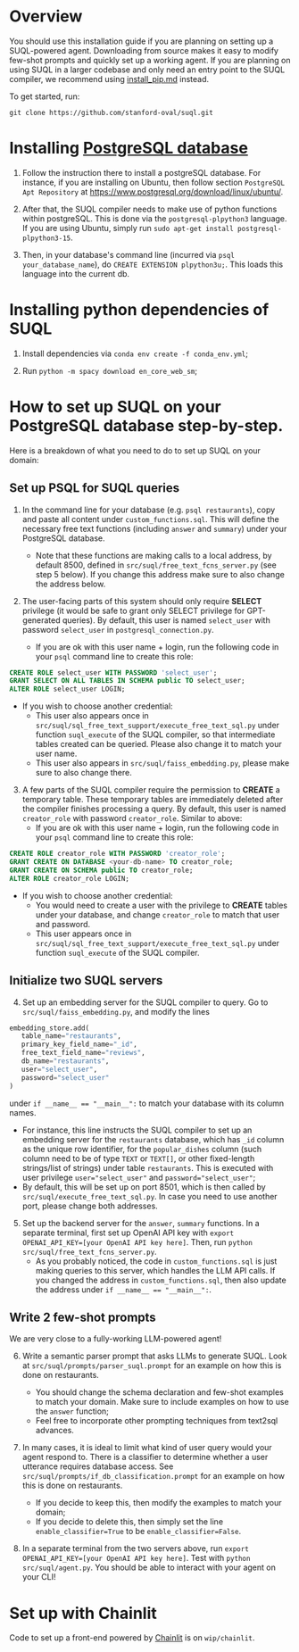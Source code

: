# Overview

You should use this installation guide if you are planning on setting up a SUQL-powered agent. Downloading from source makes it easy to modify few-shot prompts and quickly set up a working agent. If you are planning on using SUQL in a larger codebase and only need an entry point to the SUQL compiler, we recommend using [install_pip.md](install_pip.md) instead.

To get started, run:
```
git clone https://github.com/stanford-oval/suql.git
```

# Installing [PostgreSQL database](https://www.postgresql.org/)

1. Follow the instruction there to install a postgreSQL database. For instance, if you are installing on Ubuntu, then follow section `PostgreSQL Apt Repository` at https://www.postgresql.org/download/linux/ubuntu/.

2. After that, the SUQL compiler needs to make use of python functions within postgreSQL. This is done via the `postgresql-plpython3` language. If you are using Ubuntu, simply run `sudo apt-get install postgresql-plpython3-15`.

3. Then, in your database's command line (incurred via `psql your_database_name`), do `CREATE EXTENSION plpython3u;`. This loads this language into the current db.

# Installing python dependencies of SUQL

1. Install dependencies via `conda env create -f conda_env.yml`;

2. Run `python -m spacy download en_core_web_sm`;

# How to set up SUQL on your PostgreSQL database step-by-step.

Here is a breakdown of what you need to do to set up SUQL on your domain:

## Set up PSQL for SUQL queries

1. In the command line for your database (e.g. `psql restaurants`), copy and paste all content under `custom_functions.sql`. This will define the necessary free text functions (including `answer` and `summary`) under your PostgreSQL database.
   - Note that these functions are making calls to a local address, by default 8500, defined in `src/suql/free_text_fcns_server.py` (see step 5 below). If you change this address make sure to also change the address below.

2. The user-facing parts of this system should only require **SELECT** privilege (it would be safe to grant only SELECT privilege for GPT-generated queries). By default, this user is named `select_user` with password `select_user` in `postgresql_connection.py`.
   - If you are ok with this user name + login, run the following code in your `psql` command line to create this role:
```sql
CREATE ROLE select_user WITH PASSWORD 'select_user';
GRANT SELECT ON ALL TABLES IN SCHEMA public TO select_user;
ALTER ROLE select_user LOGIN;
```
   - If you wish to choose another credential:
      - This user also appears once in `src/suql/sql_free_text_support/execute_free_text_sql.py` under function `suql_execute` of the SUQL compiler, so that intermediate tables created can be queried. Please also change it to match your user name.
      - This user also appears in `src/suql/faiss_embedding.py`, please make sure to also change there.

3. A few parts of the SUQL compiler require the permission to **CREATE** a temporary table. These temporary tables are immediately deleted after the compiler finishes processing a query. By default, this user is named `creator_role` with password `creator_role`. Similar to above:
   - If you are ok with this user name + login, run the following code in your `psql` command line to create this role:
```sql
CREATE ROLE creator_role WITH PASSWORD 'creator_role';
GRANT CREATE ON DATABASE <your-db-name> TO creator_role;
GRANT CREATE ON SCHEMA public TO creator_role;
ALTER ROLE creator_role LOGIN;
```
    
   - If you wish to choose another credential:
      - You would need to create a user with the privilege to **CREATE** tables under your database, and change `creator_role` to match that user and password.
      - This user appears once in `src/suql/sql_free_text_support/execute_free_text_sql.py` under function `suql_execute` of the SUQL compiler.

## Initialize two SUQL servers

4. Set up an embedding server for the SUQL compiler to query. Go to `src/suql/faiss_embedding.py`, and modify the lines
```python
embedding_store.add(
   table_name="restaurants",
   primary_key_field_name="_id",
   free_text_field_name="reviews",
   db_name="restaurants",
   user="select_user",
   password="select_user"
)
```
under `if __name__ == "__main__":` to match your database with its column names. 
   - For instance, this line instructs the SUQL compiler to set up an embedding server for the `restaurants` database, which has `_id` column as the unique row identifier, for the `popular_dishes` column (such column need to be of type `TEXT` or `TEXT[]`, or other fixed-length strings/list of strings) under table `restaurants`. This is executed with user privilege `user="select_user"` and `password="select_user"`;
   - By default, this will be set up on port 8501, which is then called by `src/suql/execute_free_text_sql.py`. In case you need to use another port, please change both addresses.

5. Set up the backend server for the `answer`, `summary` functions. In a separate terminal, first set up OpenAI API key with `export OPENAI_API_KEY=[your OpenAI API key here]`. Then, run `python src/suql/free_text_fcns_server.py`.
   - As you probably noticed, the code in `custom_functions.sql` is just making queries to this server, which handles the LLM API calls. If you changed the address in `custom_functions.sql`, then also update the address under `if __name__ == "__main__":`.

## Write 2 few-shot prompts

We are very close to a fully-working LLM-powered agent!

6. Write a semantic parser prompt that asks LLMs to generate SUQL. Look at `src/suql/prompts/parser_suql.prompt` for an example on how this is done on restaurants. 
   - You should change the schema declaration and few-shot examples to match your domain. Make sure to include examples on how to use the `answer` function;
   - Feel free to incorporate other prompting techniques from text2sql advances.

7. In many cases, it is ideal to limit what kind of user query would your agent respond to. There is a classifier to determine whether a user utterance requires database access. See `src/suql/prompts/if_db_classification.prompt` for an example on how this is done on restaurants.
   - If you decide to keep this, then modify the examples to match your domain;
   - If you decide to delete this, then simply set the line `enable_classifier=True` to be `enable_classifier=False`.

8. In a separate terminal from the two servers above, run `export OPENAI_API_KEY=[your OpenAI API key here]`. Test with `python src/suql/agent.py`. You should be able to interact with your agent on your CLI!

# Set up with Chainlit

Code to set up a front-end powered by [Chainlit](https://github.com/Chainlit/chainlit) is on `wip/chainlit`.